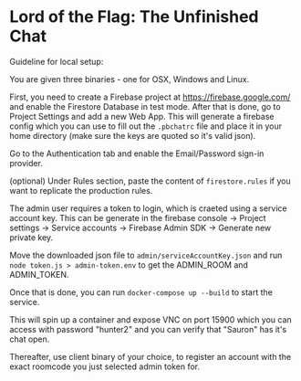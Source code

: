 # Lord of the Flag: The Unfinished Chat

Guideline for local setup:

You are given three binaries - one for OSX, Windows and Linux.


First, you need to create a Firebase project at https://firebase.google.com/ and enable the Firestore Database in test mode. After that is done, go to Project Settings and add a new Web App. This will generate a firebase config which you can use to fill out the `.pbchatrc` file and place it in your home directory (make sure the keys are quoted so it's valid json).

Go to the Authentication tab and enable the Email/Password sign-in provider.

(optional) Under Rules section, paste the content of `firestore.rules` if you want to replicate the production rules.

The admin user requires a token to login, which is craeted using a service account key. This can be generate in the firebase console -> Project settings -> Service accounts -> Firebase Admin SDK -> Generate new private key.

Move the downloaded json file to `admin/serviceAccountKey.json` and run `node token.js > admin-token.env` to get the ADMIN_ROOM and ADMIN_TOKEN.

Once that is done, you can run `docker-compose up --build` to start the service.

This will spin up a container and expose VNC on port 15900 which you can access with password "hunter2" and you can verify that "Sauron" has it's chat open. 

Thereafter, use client binary of your choice, to register an account with the exact roomcode you just selected admin token for. 
